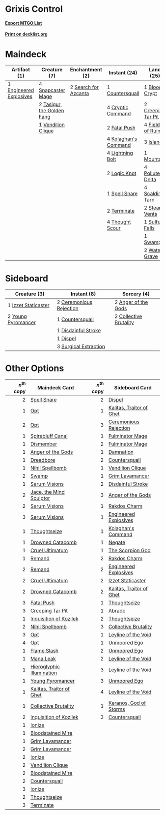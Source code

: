 # Grixis Control

#### [Export MTGO List](../collection/Grixis%20Control/Grixis%20Control.txt)
#### [Print on decklist.org](http://decklist.org/?deckmain=1%09Blood%20Crypt%0A1%09Countersquall%0A2%09Creeping%20Tar%20Pit%0A4%09Cryptic%20Command%0A1%09Engineered%20Explosives%0A2%09Fatal%20Push%0A4%09Field%20of%20Ruin%0A3%09Island%0A1%09Jace,%20the%20Mind%20Sculptor%0A4%09Kolaghan's%20Command%0A4%09Lightning%20Bolt%0A2%09Logic%20Knot%0A1%09Mountain%0A4%09Polluted%20Delta%0A4%09Scalding%20Tarn%0A2%09Search%20for%20Azcanta%0A4%09Snapcaster%20Mage%0A1%09Spell%20Snare%0A2%09Steam%20Vents%0A1%09Sulfur%20Falls%0A1%09Swamp%0A2%09Tasigur,%20the%20Golden%20Fang%0A2%09Terminate%0A4%09Thought%20Scour%0A1%09Vendilion%20Clique%0A2%09Watery%20Grave&deckside=2%09Anger%20of%20the%20Gods%0A2%09Ceremonious%20Rejection%0A2%09Collective%20Brutality%0A1%09Countersquall%0A1%09Disdainful%20Stroke%0A1%09Dispel%0A1%09Izzet%20Staticaster%0A3%09Surgical%20Extraction%0A2%09Young%20Pyromancer)
# Maindeck

|                                          Artifact (1)                                           |                                            Creature (7)                                             |                                        Enchantment (2)                                        |                                         Instant (24)                                          |                                          Land (25)                                          |                                          Planeswalker (1)                                          |
|-------------------------------------------------------------------------------------------------|-----------------------------------------------------------------------------------------------------|-----------------------------------------------------------------------------------------------|-----------------------------------------------------------------------------------------------|---------------------------------------------------------------------------------------------|----------------------------------------------------------------------------------------------------|
|1 [Engineered Explosives](http://gatherer.wizards.com/Pages/Card/Details.aspx?multiverseid=50139)|4 [Snapcaster Mage](http://gatherer.wizards.com/Pages/Card/Details.aspx?multiverseid=227676)         |2 [Search for Azcanta](http://gatherer.wizards.com/Pages/Card/Details.aspx?multiverseid=435226)|1 [Countersquall](http://gatherer.wizards.com/Pages/Card/Details.aspx?multiverseid=186327)     |1 [Blood Crypt](http://gatherer.wizards.com/Pages/Card/Details.aspx?multiverseid=97102)      |1 [Jace, the Mind Sculptor](http://gatherer.wizards.com/Pages/Card/Details.aspx?multiverseid=442051)|
|                                                                                                 |2 [Tasigur, the Golden Fang](http://gatherer.wizards.com/Pages/Card/Details.aspx?multiverseid=391937)|                                                                                               |4 [Cryptic Command](http://gatherer.wizards.com/Pages/Card/Details.aspx?multiverseid=438614)   |2 [Creeping Tar Pit](http://gatherer.wizards.com/Pages/Card/Details.aspx?multiverseid=457138)|                                                                                                    |
|                                                                                                 |1 [Vendilion Clique](http://gatherer.wizards.com/Pages/Card/Details.aspx?multiverseid=442065)        |                                                                                               |2 [Fatal Push](http://gatherer.wizards.com/Pages/Card/Details.aspx?multiverseid=423724)        |4 [Field of Ruin](http://gatherer.wizards.com/Pages/Card/Details.aspx?multiverseid=435415)   |                                                                                                    |
|                                                                                                 |                                                                                                     |                                                                                               |4 [Kolaghan's Command](http://gatherer.wizards.com/Pages/Card/Details.aspx?multiverseid=394613)|3 [Island](http://gatherer.wizards.com/Pages/Card/Details.aspx?multiverseid=439857)          |                                                                                                    |
|                                                                                                 |                                                                                                     |                                                                                               |4 [Lightning Bolt](http://gatherer.wizards.com/Pages/Card/Details.aspx?multiverseid=806)       |1 [Mountain](http://gatherer.wizards.com/Pages/Card/Details.aspx?multiverseid=439859)        |                                                                                                    |
|                                                                                                 |                                                                                                     |                                                                                               |2 [Logic Knot](http://gatherer.wizards.com/Pages/Card/Details.aspx?multiverseid=126151)        |4 [Polluted Delta](http://gatherer.wizards.com/Pages/Card/Details.aspx?multiverseid=405104)  |                                                                                                    |
|                                                                                                 |                                                                                                     |                                                                                               |1 [Spell Snare](http://gatherer.wizards.com/Pages/Card/Details.aspx?multiverseid=446100)       |4 [Scalding Tarn](http://gatherer.wizards.com/Pages/Card/Details.aspx?multiverseid=405107)   |                                                                                                    |
|                                                                                                 |                                                                                                     |                                                                                               |2 [Terminate](http://gatherer.wizards.com/Pages/Card/Details.aspx?multiverseid=176449)         |2 [Steam Vents](http://gatherer.wizards.com/Pages/Card/Details.aspx?multiverseid=405109)     |                                                                                                    |
|                                                                                                 |                                                                                                     |                                                                                               |4 [Thought Scour](http://gatherer.wizards.com/Pages/Card/Details.aspx?multiverseid=380203)     |1 [Sulfur Falls](http://gatherer.wizards.com/Pages/Card/Details.aspx?multiverseid=443135)    |                                                                                                    |
|                                                                                                 |                                                                                                     |                                                                                               |                                                                                               |1 [Swamp](http://gatherer.wizards.com/Pages/Card/Details.aspx?multiverseid=439858)           |                                                                                                    |
|                                                                                                 |                                                                                                     |                                                                                               |                                                                                               |2 [Watery Grave](http://gatherer.wizards.com/Pages/Card/Details.aspx?multiverseid=405114)    |                                                                                                    |


# Sideboard

|                                         Creature (3)                                         |                                           Instant (8)                                            |                                           Sorcery (4)                                           |
|----------------------------------------------------------------------------------------------|--------------------------------------------------------------------------------------------------|-------------------------------------------------------------------------------------------------|
|1 [Izzet Staticaster](http://gatherer.wizards.com/Pages/Card/Details.aspx?multiverseid=253638)|2 [Ceremonious Rejection](http://gatherer.wizards.com/Pages/Card/Details.aspx?multiverseid=417613)|2 [Anger of the Gods](http://gatherer.wizards.com/Pages/Card/Details.aspx?multiverseid=438682)   |
|2 [Young Pyromancer](http://gatherer.wizards.com/Pages/Card/Details.aspx?multiverseid=426592) |1 [Countersquall](http://gatherer.wizards.com/Pages/Card/Details.aspx?multiverseid=186327)        |2 [Collective Brutality](http://gatherer.wizards.com/Pages/Card/Details.aspx?multiverseid=414380)|
|                                                                                              |1 [Disdainful Stroke](http://gatherer.wizards.com/Pages/Card/Details.aspx?multiverseid=420705)    |                                                                                                 |
|                                                                                              |1 [Dispel](http://gatherer.wizards.com/Pages/Card/Details.aspx?multiverseid=401858)               |                                                                                                 |
|                                                                                              |3 [Surgical Extraction](http://gatherer.wizards.com/Pages/Card/Details.aspx?multiverseid=397706)  |                                                                                                 |


# Other Options

|*n*<sup>th</sup> copy|                                           Maindeck Card                                            |*n*<sup>th</sup> copy|                                          Sideboard Card                                           |
|--------------------:|----------------------------------------------------------------------------------------------------|--------------------:|---------------------------------------------------------------------------------------------------|
|                    2|[Spell Snare](http://gatherer.wizards.com/Pages/Card/Details.aspx?multiverseid=446100)              |                    2|[Dispel](http://gatherer.wizards.com/Pages/Card/Details.aspx?multiverseid=401858)                  |
|                    1|[Opt](http://gatherer.wizards.com/Pages/Card/Details.aspx?multiverseid=442948)                      |                    1|[Kalitas, Traitor of Ghet](http://gatherer.wizards.com/Pages/Card/Details.aspx?multiverseid=407596)|
|                    2|[Opt](http://gatherer.wizards.com/Pages/Card/Details.aspx?multiverseid=442948)                      |                    3|[Ceremonious Rejection](http://gatherer.wizards.com/Pages/Card/Details.aspx?multiverseid=417613)   |
|                    1|[Spirebluff Canal](http://gatherer.wizards.com/Pages/Card/Details.aspx?multiverseid=417822)         |                    1|[Fulminator Mage](http://gatherer.wizards.com/Pages/Card/Details.aspx?multiverseid=397686)         |
|                    1|[Dismember](http://gatherer.wizards.com/Pages/Card/Details.aspx?multiverseid=382182)                |                    2|[Fulminator Mage](http://gatherer.wizards.com/Pages/Card/Details.aspx?multiverseid=397686)         |
|                    1|[Anger of the Gods](http://gatherer.wizards.com/Pages/Card/Details.aspx?multiverseid=438682)        |                    1|[Damnation](http://gatherer.wizards.com/Pages/Card/Details.aspx?multiverseid=425888)               |
|                    1|[Dreadbore](http://gatherer.wizards.com/Pages/Card/Details.aspx?multiverseid=430622)                |                    2|[Countersquall](http://gatherer.wizards.com/Pages/Card/Details.aspx?multiverseid=186327)           |
|                    1|[Nihil Spellbomb](http://gatherer.wizards.com/Pages/Card/Details.aspx?multiverseid=442215)          |                    1|[Vendilion Clique](http://gatherer.wizards.com/Pages/Card/Details.aspx?multiverseid=442065)        |
|                    2|[Swamp](http://gatherer.wizards.com/Pages/Card/Details.aspx?multiverseid=439858)                    |                    1|[Grim Lavamancer](http://gatherer.wizards.com/Pages/Card/Details.aspx?multiverseid=430589)         |
|                    1|[Serum Visions](http://gatherer.wizards.com/Pages/Card/Details.aspx?multiverseid=50145)             |                    2|[Disdainful Stroke](http://gatherer.wizards.com/Pages/Card/Details.aspx?multiverseid=420705)       |
|                    2|[Jace, the Mind Sculptor](http://gatherer.wizards.com/Pages/Card/Details.aspx?multiverseid=442051)  |                    3|[Anger of the Gods](http://gatherer.wizards.com/Pages/Card/Details.aspx?multiverseid=438682)       |
|                    2|[Serum Visions](http://gatherer.wizards.com/Pages/Card/Details.aspx?multiverseid=50145)             |                    1|[Rakdos Charm](http://gatherer.wizards.com/Pages/Card/Details.aspx?multiverseid=420835)            |
|                    3|[Serum Visions](http://gatherer.wizards.com/Pages/Card/Details.aspx?multiverseid=50145)             |                    1|[Engineered Explosives](http://gatherer.wizards.com/Pages/Card/Details.aspx?multiverseid=50139)    |
|                    1|[Thoughtseize](http://gatherer.wizards.com/Pages/Card/Details.aspx?multiverseid=438676)             |                    1|[Kolaghan's Command](http://gatherer.wizards.com/Pages/Card/Details.aspx?multiverseid=394613)      |
|                    1|[Drowned Catacomb](http://gatherer.wizards.com/Pages/Card/Details.aspx?multiverseid=430633)         |                    1|[Negate](http://gatherer.wizards.com/Pages/Card/Details.aspx?multiverseid=423707)                  |
|                    1|[Cruel Ultimatum](http://gatherer.wizards.com/Pages/Card/Details.aspx?multiverseid=175079)          |                    1|[The Scorpion God](http://gatherer.wizards.com/Pages/Card/Details.aspx?multiverseid=430835)        |
|                    1|[Remand](http://gatherer.wizards.com/Pages/Card/Details.aspx?multiverseid=380255)                   |                    2|[Rakdos Charm](http://gatherer.wizards.com/Pages/Card/Details.aspx?multiverseid=420835)            |
|                    2|[Remand](http://gatherer.wizards.com/Pages/Card/Details.aspx?multiverseid=380255)                   |                    2|[Engineered Explosives](http://gatherer.wizards.com/Pages/Card/Details.aspx?multiverseid=50139)    |
|                    2|[Cruel Ultimatum](http://gatherer.wizards.com/Pages/Card/Details.aspx?multiverseid=175079)          |                    2|[Izzet Staticaster](http://gatherer.wizards.com/Pages/Card/Details.aspx?multiverseid=253638)       |
|                    2|[Drowned Catacomb](http://gatherer.wizards.com/Pages/Card/Details.aspx?multiverseid=430633)         |                    2|[Kalitas, Traitor of Ghet](http://gatherer.wizards.com/Pages/Card/Details.aspx?multiverseid=407596)|
|                    3|[Fatal Push](http://gatherer.wizards.com/Pages/Card/Details.aspx?multiverseid=423724)               |                    1|[Thoughtseize](http://gatherer.wizards.com/Pages/Card/Details.aspx?multiverseid=438676)            |
|                    3|[Creeping Tar Pit](http://gatherer.wizards.com/Pages/Card/Details.aspx?multiverseid=457138)         |                    1|[Abrade](http://gatherer.wizards.com/Pages/Card/Details.aspx?multiverseid=430772)                  |
|                    1|[Inquisition of Kozilek](http://gatherer.wizards.com/Pages/Card/Details.aspx?multiverseid=416897)   |                    2|[Thoughtseize](http://gatherer.wizards.com/Pages/Card/Details.aspx?multiverseid=438676)            |
|                    2|[Nihil Spellbomb](http://gatherer.wizards.com/Pages/Card/Details.aspx?multiverseid=442215)          |                    3|[Collective Brutality](http://gatherer.wizards.com/Pages/Card/Details.aspx?multiverseid=414380)    |
|                    3|[Opt](http://gatherer.wizards.com/Pages/Card/Details.aspx?multiverseid=442948)                      |                    1|[Leyline of the Void](http://gatherer.wizards.com/Pages/Card/Details.aspx?multiverseid=107682)     |
|                    4|[Opt](http://gatherer.wizards.com/Pages/Card/Details.aspx?multiverseid=442948)                      |                    1|[Unmoored Ego](http://gatherer.wizards.com/Pages/Card/Details.aspx?multiverseid=452962)            |
|                    1|[Flame Slash](http://gatherer.wizards.com/Pages/Card/Details.aspx?multiverseid=416914)              |                    2|[Unmoored Ego](http://gatherer.wizards.com/Pages/Card/Details.aspx?multiverseid=452962)            |
|                    1|[Mana Leak](http://gatherer.wizards.com/Pages/Card/Details.aspx?multiverseid=45242)                 |                    2|[Leyline of the Void](http://gatherer.wizards.com/Pages/Card/Details.aspx?multiverseid=107682)     |
|                    1|[Hieroglyphic Illumination](http://gatherer.wizards.com/Pages/Card/Details.aspx?multiverseid=426759)|                    3|[Leyline of the Void](http://gatherer.wizards.com/Pages/Card/Details.aspx?multiverseid=107682)     |
|                    1|[Young Pyromancer](http://gatherer.wizards.com/Pages/Card/Details.aspx?multiverseid=426592)         |                    3|[Unmoored Ego](http://gatherer.wizards.com/Pages/Card/Details.aspx?multiverseid=452962)            |
|                    1|[Kalitas, Traitor of Ghet](http://gatherer.wizards.com/Pages/Card/Details.aspx?multiverseid=407596) |                    4|[Leyline of the Void](http://gatherer.wizards.com/Pages/Card/Details.aspx?multiverseid=107682)     |
|                    1|[Collective Brutality](http://gatherer.wizards.com/Pages/Card/Details.aspx?multiverseid=414380)     |                    1|[Keranos, God of Storms](http://gatherer.wizards.com/Pages/Card/Details.aspx?multiverseid=380442)  |
|                    2|[Inquisition of Kozilek](http://gatherer.wizards.com/Pages/Card/Details.aspx?multiverseid=416897)   |                    3|[Countersquall](http://gatherer.wizards.com/Pages/Card/Details.aspx?multiverseid=186327)           |
|                    1|[Ionize](http://gatherer.wizards.com/Pages/Card/Details.aspx?multiverseid=452929)                   |                     |                                                                                                   |
|                    1|[Bloodstained Mire](http://gatherer.wizards.com/Pages/Card/Details.aspx?multiverseid=405094)        |                     |                                                                                                   |
|                    1|[Grim Lavamancer](http://gatherer.wizards.com/Pages/Card/Details.aspx?multiverseid=430589)          |                     |                                                                                                   |
|                    2|[Grim Lavamancer](http://gatherer.wizards.com/Pages/Card/Details.aspx?multiverseid=430589)          |                     |                                                                                                   |
|                    2|[Ionize](http://gatherer.wizards.com/Pages/Card/Details.aspx?multiverseid=452929)                   |                     |                                                                                                   |
|                    2|[Vendilion Clique](http://gatherer.wizards.com/Pages/Card/Details.aspx?multiverseid=442065)         |                     |                                                                                                   |
|                    2|[Bloodstained Mire](http://gatherer.wizards.com/Pages/Card/Details.aspx?multiverseid=405094)        |                     |                                                                                                   |
|                    2|[Countersquall](http://gatherer.wizards.com/Pages/Card/Details.aspx?multiverseid=186327)            |                     |                                                                                                   |
|                    3|[Ionize](http://gatherer.wizards.com/Pages/Card/Details.aspx?multiverseid=452929)                   |                     |                                                                                                   |
|                    2|[Thoughtseize](http://gatherer.wizards.com/Pages/Card/Details.aspx?multiverseid=438676)             |                     |                                                                                                   |
|                    3|[Terminate](http://gatherer.wizards.com/Pages/Card/Details.aspx?multiverseid=176449)                |                     |                                                                                                   |

